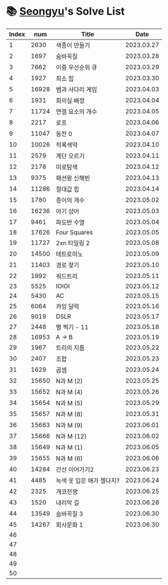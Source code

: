 # 📚 <a href="https://github.com/kimseongyu">Seongyu</a>'s Solve List

| Index | num   | Title                     | Date       |
| ----- | ----- | ------------------------- | ---------- |
| 1     | 2630  | 색종이 만들기             | 2023.03.27 |
| 2     | 1697  | 숨바꼭질                  | 2023.03.28 |
| 3     | 7662  | 이중 우선순위 큐          | 2023.03.29 |
| 4     | 1927  | 최소 힙                   | 2023.03.30 |
| 5     | 16928 | 뱀과 사다리 게임          | 2023.04.03 |
| 6     | 1931  | 회의실 배정               | 2023.04.04 |
| 7     | 11724 | 연결 요소의 개수          | 2023.04.05 |
| 8     | 2217  | 로프                      | 2023.04.06 |
| 9     | 11047 | 동전 0                    | 2023.04.07 |
| 10    | 10026 | 적록색약                  | 2023.04.10 |
| 11    | 2579  | 계단 오르기               | 2023.04.11 |
| 12    | 2178  | 미로탐색                  | 2023.04.12 |
| 13    | 9375  | 패션왕 신해빈             | 2023.04.13 |
| 14    | 11286 | 절대값 힙                 | 2023.04.14 |
| 15    | 1780  | 종이의 개수               | 2023.05.02 |
| 16    | 16236 | 아기 상어                 | 2023.05.03 |
| 17    | 9461  | 파도반 수열               | 2023.05.04 |
| 18    | 17626 | Four Squares              | 2023.05.05 |
| 19    | 11727 | 2xn 타일링 2              | 2023.05.08 |
| 20    | 14500 | 테트로미노                | 2023.05.09 |
| 21    | 11403 | 경로 찾기                 | 2023.05.10 |
| 22    | 1992  | 쿼드트리                  | 2023.05.11 |
| 23    | 5525  | IOIOI                     | 2023.05.12 |
| 24    | 5430  | AC                        | 2023.05.15 |
| 25    | 6064  | 카잉 달력                 | 2023.05.16 |
| 26    | 9019  | DSLR                      | 2023.05.17 |
| 27    | 2448  | 별 찍기 - 11              | 2023.05.18 |
| 28    | 16953 | A → B                     | 2023.05.19 |
| 29    | 1967  | 트리의 지름               | 2023.05.22 |
| 30    | 2407  | 조합                      | 2023.05.23 |
| 31    | 1629  | 곱셈                      | 2023.05.24 |
| 32    | 15650 | N과 M (2)                 | 2023.05.25 |
| 33    | 15652 | N과 M (4)                 | 2023.05.26 |
| 34    | 15654 | N과 M (5)                 | 2023.05.29 |
| 35    | 15657 | N과 M (8)                 | 2023.05.31 |
| 36    | 15663 | N과 M (9)                 | 2023.06.01 |
| 37    | 15666 | N과 M (12)                | 2023.06.02 |
| 38    | 15649 | N과 M (1)                 | 2023.06.05 |
| 39    | 15655 | N과 M (6)                 | 2023.06.06 |
| 40    | 14284 | 간선 이어가기2            | 2023.06.23 |
| 41    | 4485  | 녹색 옷 입은 애가 젤다지? | 2023.06.24 |
| 42    | 2325  | 개코전쟁                  | 2023.06.25 |
| 43    | 1520  | 내리막 길                 | 2023.06.28 |
| 44    | 13549 | 숨바꼭질 3                | 2023.06.30 |
| 45    | 14267 | 회사문화 1                | 2023.06.30 |
| 46    |       |                           |            |
| 47    |       |                           |            |
| 48    |       |                           |            |
| 49    |       |                           |            |
| 50    |       |                           |            |
